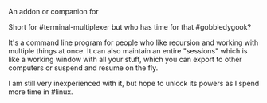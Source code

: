 An addon or companion for 

Short for #terminal-multiplexer but who has time for that #gobbledygook?  

It's a command line program for people who like recursion and working with multiple things at once. It can also maintain an entire "sessions" which is like a working window with all your stuff, which you can export to other computers or suspend and resume on the fly.

I am still very inexperienced with it, but hope to unlock its powers as I spend more time in #linux.


